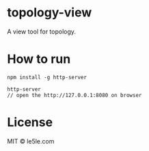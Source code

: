 # topology-view

A view tool for topology.

# How to run

```
npm install -g http-server

http-server
// open the http://127.0.0.1:8080 on browser
```

# License

MIT © le5le.com
